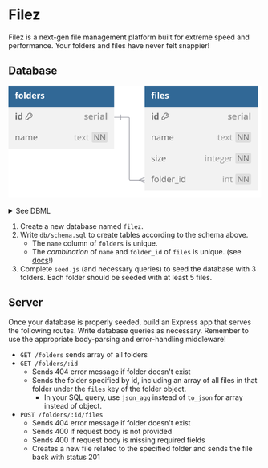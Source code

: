 # Filez

Filez is a next-gen file management platform built for extreme speed and performance.
Your folders and files have never felt snappier!

## Database

![](schema.svg)

<details>
<summary>See DBML</summary>

```dbml
table folders {
  id serial [pk]
  name text [unique, not null]
}

table files {
  id serial [pk]
  name text [not null]
  size integer [not null]
  folder_id int [not null]

  indexes {
    (name, folder_id) [unique]
  }
}

Ref: folders.id < files.folder_id
```

</details>

1. Create a new database named `filez`.
2. Write `db/schema.sql` to create tables according to the schema above.
   - The `name` column of `folders` is unique.
   - The _combination_ of `name` and `folder_id` of `files` is unique. (see [docs](https://www.postgresql.org/docs/current/ddl-constraints.html#DDL-CONSTRAINTS-UNIQUE-CONSTRAINTS)!)
3. Complete `seed.js` (and necessary queries) to seed the database with 3 folders.
   Each folder should be seeded with at least 5 files.

## Server

Once your database is properly seeded, build an Express app that serves the following
routes. Write database queries as necessary. Remember to use the appropriate body-parsing
and error-handling middleware!

- `GET /folders` sends array of all folders
- `GET /folders/:id`
  - Sends 404 error message if folder doesn't exist
  - Sends the folder specified by id, including an array of all files in that folder under
    the `files` key of the folder object.
    - In your SQL query, use `json_agg` instead of `to_json` for array instead of object.
- `POST /folders/:id/files`
  - Sends 404 error message if folder doesn't exist
  - Sends 400 if request body is not provided
  - Sends 400 if request body is missing required fields
  - Creates a new file related to the specified folder and sends the file back with status 201
